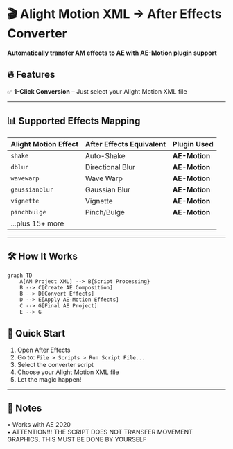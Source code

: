 # 🎬 Alight Motion XML → After Effects Converter  

**Automatically transfer AM effects to AE with AE-Motion plugin support**  

## 🔥 Features  

✅ **1-Click Conversion** – Just select your Alight Motion XML file  

---

## 📊 Supported Effects Mapping  

| Alight Motion Effect | After Effects Equivalent | Plugin Used |
|----------------------|--------------------------|-------------|
| `shake`              | Auto-Shake               | **AE-Motion**     |
| `dblur`              | Directional Blur         | **AE-Motion**     |
| `wavewarp`           | Wave Warp                | **AE-Motion**     |
| `gaussianblur`       | Gaussian Blur            | **AE-Motion**     |
| `vignette`           | Vignette                 | **AE-Motion**     |
| `pinchbulge`         | Pinch/Bulge              | **AE-Motion**     |
| ...plus 15+ more     |                          |                   |

---

## 🛠 How It Works  

```mermaid
graph TD
    A[AM Project XML] --> B{Script Processing}
    B --> C[Create AE Composition]
    B --> D[Convert Effects]
    D --> E[Apply AE-Motion Effects]
    C --> G[Final AE Project]
    E --> G
```

## 🚀 Quick Start  

1. Open After Effects  
2. Go to: `File > Scripts > Run Script File...`  
3. Select the converter script  
4. Choose your Alight Motion XML file  
5. Let the magic happen!  

---

## 📝 Notes  

• Works with AE 2020  
• ATTENTION!!! THE SCRIPT DOES NOT TRANSFER MOVEMENT GRAPHICS. THIS MUST BE DONE BY YOURSELF
